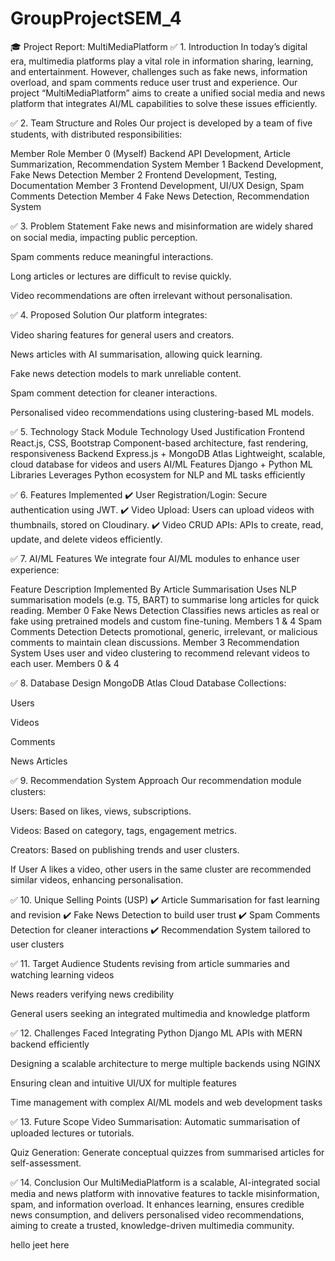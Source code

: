 # GroupProjectSEM_4

🎓 Project Report: MultiMediaPlatform
✅ 1. Introduction
In today’s digital era, multimedia platforms play a vital role in information sharing, learning, and entertainment. However, challenges such as fake news, information overload, and spam comments reduce user trust and experience. Our project “MultiMediaPlatform” aims to create a unified social media and news platform that integrates AI/ML capabilities to solve these issues efficiently.

✅ 2. Team Structure and Roles
Our project is developed by a team of five students, with distributed responsibilities:

Member	Role
Member 0 (Myself)	Backend API Development, Article Summarization, Recommendation System
Member 1	Backend Development, Fake News Detection
Member 2	Frontend Development, Testing, Documentation
Member 3	Frontend Development, UI/UX Design, Spam Comments Detection
Member 4	Fake News Detection, Recommendation System

✅ 3. Problem Statement
Fake news and misinformation are widely shared on social media, impacting public perception.

Spam comments reduce meaningful interactions.

Long articles or lectures are difficult to revise quickly.

Video recommendations are often irrelevant without personalisation.

✅ 4. Proposed Solution
Our platform integrates:

Video sharing features for general users and creators.

News articles with AI summarisation, allowing quick learning.

Fake news detection models to mark unreliable content.

Spam comment detection for cleaner interactions.

Personalised video recommendations using clustering-based ML models.

✅ 5. Technology Stack
Module	Technology Used	Justification
Frontend	React.js, CSS, Bootstrap	Component-based architecture, fast rendering, responsiveness
Backend	Express.js + MongoDB Atlas	Lightweight, scalable, cloud database for videos and users
AI/ML Features	Django + Python ML Libraries	Leverages Python ecosystem for NLP and ML tasks efficiently

✅ 6. Features Implemented
✔️ User Registration/Login: Secure authentication using JWT.
✔️ Video Upload: Users can upload videos with thumbnails, stored on Cloudinary.
✔️ Video CRUD APIs: APIs to create, read, update, and delete videos efficiently.

✅ 7. AI/ML Features
We integrate four AI/ML modules to enhance user experience:

Feature	Description	Implemented By
Article Summarisation	Uses NLP summarisation models (e.g. T5, BART) to summarise long articles for quick reading.	Member 0
Fake News Detection	Classifies news articles as real or fake using pretrained models and custom fine-tuning.	Members 1 & 4
Spam Comments Detection	Detects promotional, generic, irrelevant, or malicious comments to maintain clean discussions.	Member 3
Recommendation System	Uses user and video clustering to recommend relevant videos to each user.	Members 0 & 4

✅ 8. Database Design
MongoDB Atlas Cloud Database
Collections:

Users

Videos

Comments

News Articles

✅ 9. Recommendation System Approach
Our recommendation module clusters:

Users: Based on likes, views, subscriptions.

Videos: Based on category, tags, engagement metrics.

Creators: Based on publishing trends and user clusters.

If User A likes a video, other users in the same cluster are recommended similar videos, enhancing personalisation.

✅ 10. Unique Selling Points (USP)
✔️ Article Summarisation for fast learning and revision
✔️ Fake News Detection to build user trust
✔️ Spam Comments Detection for cleaner interactions
✔️ Recommendation System tailored to user clusters

✅ 11. Target Audience
Students revising from article summaries and watching learning videos

News readers verifying news credibility

General users seeking an integrated multimedia and knowledge platform

✅ 12. Challenges Faced
Integrating Python Django ML APIs with MERN backend efficiently

Designing a scalable architecture to merge multiple backends using NGINX

Ensuring clean and intuitive UI/UX for multiple features

Time management with complex AI/ML models and web development tasks

✅ 13. Future Scope
Video Summarisation: Automatic summarisation of uploaded lectures or tutorials.

Quiz Generation: Generate conceptual quizzes from summarised articles for self-assessment.

✅ 14. Conclusion
Our MultiMediaPlatform is a scalable, AI-integrated social media and news platform with innovative features to tackle misinformation, spam, and information overload. It enhances learning, ensures credible news consumption, and delivers personalised video recommendations, aiming to create a trusted, knowledge-driven multimedia community.


hello jeet here
